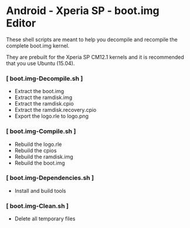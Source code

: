 # Android - Xperia SP - boot.img Editor

These shell scripts are meant to help you
decompile and recompile the complete boot.img kernel.

They are prebuilt for the Xperia SP CM12.1 kernels
and it is recommended that you use Ubuntu (15.04). 



### [ boot.img-Decompile.sh ]
- Extract the boot.img
- Extract the ramdisk.img
- Extract the ramdisk.cpio
- Extract the ramdisk.recovery.cpio
- Export the logo.rle to logo.png

### [ boot.img-Compile.sh ]
- Rebuild the logo.rle
- Rebuild the cpios
- Rebuild the ramdisk.img
- Rebuild the boot.img

### [ boot.img-Dependencies.sh ]
- Install and build tools

### [ boot.img-Clean.sh ]
- Delete all temporary files
